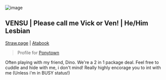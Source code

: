 ![image](https://github.com/user-attachments/assets/1de37000-67e1-41d5-905f-5a4214260ca1)
## VENSU | Please call me Vick or Ven! | He/Him Lesbian
[Straw.page](https://ven-pt.straw.page/) | [Atabook](https://emitvensugarti.atabook.org/)
> Profile for [Ponytown](https://pony.town/)

Often playing with my friend, Dino. We're a 2 in 1 package deal. 
Feel free to cuddle and hide with me, i don't mind!
Really highly encorage you to int with me (Unless i'm in BUSY status!)

